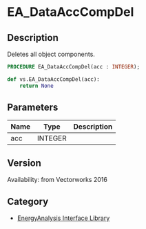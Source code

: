 # EA_DataAccCompDel

## Description
Deletes all object components.

```pascal
PROCEDURE EA_DataAccCompDel(acc : INTEGER);
```

```python
def vs.EA_DataAccCompDel(acc):
    return None
```

## Parameters
|Name|Type|Description|
|---|---|---|
|acc|INTEGER|   |

## Version
Availability: from Vectorworks 2016

## Category
* [EnergyAnalysis Interface Library](../Categories/EnergyAnalysis%20Interface%20Library.md)
